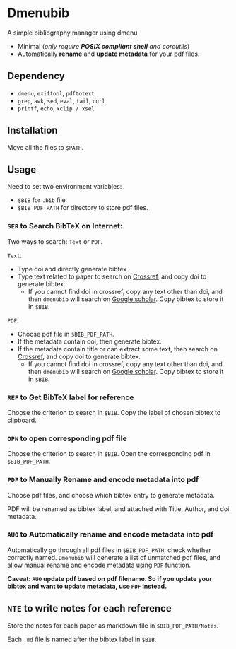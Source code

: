 # Dmenubib

A simple bibliography manager using dmenu

- Minimal (*only require **POSIX compliant shell** and coreutils*)
- Automatically **rename** and **update metadata** for your pdf files.

## Dependency

- `dmenu`, `exiftool`, `pdftotext`
- `grep`, `awk`, `sed`, `eval`, `tail`, `curl`
- `printf`, `echo`, `xclip / xsel`

## Installation

Move all the files to `$PATH`.

## Usage

Need to set two environment variables:

- `$BIB` for `.bib` file
- `$BIB_PDF_PATH` for directory to store pdf files.

### `SER` to Search BibTeX on Internet:

Two ways to search: `Text` or `PDF`.

`Text`:

- Type doi and directly generate bibtex
- Type text related to paper to search on [Crossref](https://search.crossref.org/), and copy doi to generate bibtex.
    - If you cannot find doi in crossref, copy any text other than doi, and then `dmenubib` will search on [Google scholar](https://scholar.google.com/). Copy bibtex to store it in `$BIB`.

`PDF`:

- Choose pdf file in `$BIB_PDF_PATH`.
- If the metadata contain doi, then generate bibtex.
- If the metadata contain title or can extract some text, then search on [Crossref](https://search.crossref.org/), and copy doi to generate bibtex.
    - If you cannot find doi in crossref, copy any text other than doi, and then `dmenubib` will search on [Google scholar](https://scholar.google.com/). Copy bibtex to store it in `$BIB`.

### `REF` to Get BibTeX label for reference

Choose the criterion to search in `$BIB`. Copy the label of chosen bibtex to clipboard.

### `OPN` to open corresponding pdf file

Choose the criterion to search in `$BIB`. Open the corresponding pdf in `$BIB_PDF_PATH`.

### `PDF` to Manually Rename and encode metadata into pdf

Choose pdf files, and choose which bibtex entry to generate metadata.

PDF will be renamed as bibtex label, and attached with Title, Author, and doi metadata.

### `AUO` to Automatically rename and encode metadata into pdf

Automatically go through all pdf files in `$BIB_PDF_PATH`, check whether correctly named. `Dmenubib` will generate a list of unmatched pdf files, and allow manual rename and encode metadata using `PDF` function.

**Caveat: `AUO` update pdf based on pdf filename. So if you update your bibtex and want to update metadata, use `PDF` instead.**

## `NTE` to write notes for each reference

Store the notes for each paper as markdown file in `$BIB_PDF_PATH/Notes`.

Each `.md` file is named after the bibtex label in `$BIB`.

